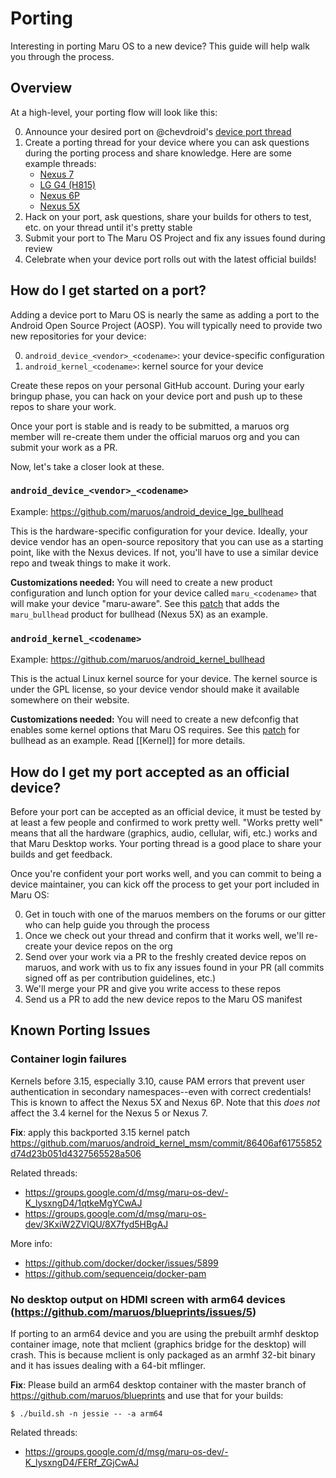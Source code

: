 # Porting

Interesting in porting Maru OS to a new device? This guide will help walk you through the process.

## Overview

At a high-level, your porting flow will look like this:

0. Announce your desired port on @chevdroid's [device port thread](https://groups.google.com/forum/#!topic/maru-os-dev/YufKu3w2xkQ)
0. Create a porting thread for your device where you can ask questions during the porting process and share knowledge. Here are some example threads:
   * [Nexus 7](https://groups.google.com/forum/#!topic/maru-os-dev/zdT_qHydRXA)
   * [LG G4 (H815)](https://groups.google.com/forum/#!topic/maru-os-dev/-K_lysxngD4%5B126-150%5D)
   * [Nexus 6P](https://groups.google.com/forum/#!topic/maru-os-dev/3KxiW2ZVlQU)
   * [Nexus 5X](https://groups.google.com/forum/#!topic/maru-os-dev/U9EpPQ0SFb0)
0. Hack on your port, ask questions, share your builds for others to test, etc. on your thread until it's pretty stable
0. Submit your port to The Maru OS Project and fix any issues found during review
0. Celebrate when your device port rolls out with the latest official builds!

## How do I get started on a port?

Adding a device port to Maru OS is nearly the same as adding a port to the Android Open Source Project (AOSP). You will typically need to provide two new repositories for your device:

0. `android_device_<vendor>_<codename>`: your device-specific configuration
0. `android_kernel_<codename>`: kernel source for your device

Create these repos on your personal GitHub account. During your early bringup phase, you can hack on your device port and push up to these repos to share your work.

Once your port is stable and is ready to be submitted, a maruos org member will re-create them under the official maruos org and you can submit your work as a PR.

Now, let's take a closer look at these.

### `android_device_<vendor>_<codename>`

Example: https://github.com/maruos/android_device_lge_bullhead

This is the hardware-specific configuration for your device. Ideally, your device vendor has an open-source repository that you can use as a starting point, like with the Nexus devices. If not, you'll have to use a similar device repo and tweak things to make it work.

**Customizations needed:** You will need to create a new product configuration and lunch option for your device called `maru_<codename>` that will make your device "maru-aware". See this [patch](https://github.com/maruos/android_device_lge_bullhead/commit/d6792569a47e1c30b517a944c0dfae58e3aa9547) that adds the `maru_bullhead` product for bullhead (Nexus 5X) as an example.

### `android_kernel_<codename>`

Example: https://github.com/maruos/android_kernel_bullhead

This is the actual Linux kernel source for your device. The kernel source is under the GPL license, so your device vendor should make it available somewhere on their website.

**Customizations needed:** You will need to create a new defconfig that enables some kernel options that Maru OS requires. See this [patch](https://github.com/maruos/android_kernel_bullhead/commit/a414e3e60199b01e569531af14a9845df3a0f66a) for bullhead as an example. Read [[Kernel]] for more details.

## How do I get my port accepted as an official device?

Before your port can be accepted as an official device, it must be tested by at least a few people and confirmed to work pretty well. "Works pretty well" means that all the hardware (graphics, audio, cellular, wifi, etc.) works and that Maru Desktop works. Your porting thread is a good place to share your builds and get feedback.

Once you're confident your port works well, and you can commit to being a device maintainer, you can kick off the process to get your port included in Maru OS:

0. Get in touch with one of the maruos members on the forums or our gitter who can help guide you through the process
0. Once we check out your thread and confirm that it works well, we'll re-create your device repos on the org
0. Send over your work via a PR to the freshly created device repos on maruos, and work with us to fix any issues found in your PR (all commits signed off as per contribution guidelines, etc.)
0. We'll merge your PR and give you write access to these repos
0. Send us a PR to add the new device repos to the Maru OS manifest


## Known Porting Issues

### Container login failures

Kernels before 3.15, especially 3.10, cause PAM errors that prevent user authentication in secondary namespaces--even with correct credentials! This is known to affect the Nexus 5X and Nexus 6P. Note that this *does not* affect the 3.4 kernel for the Nexus 5 or Nexus 7.

**Fix**: apply this backported 3.15 kernel patch https://github.com/maruos/android_kernel_msm/commit/86406af61755852d74d23b051d4327565528a506

Related threads:
* https://groups.google.com/d/msg/maru-os-dev/-K_lysxngD4/1qtkeMgYCwAJ
* https://groups.google.com/d/msg/maru-os-dev/3KxiW2ZVlQU/8X7fyd5HBgAJ

More info:
* https://github.com/docker/docker/issues/5899
* https://github.com/sequenceiq/docker-pam

### No desktop output on HDMI screen with arm64 devices (https://github.com/maruos/blueprints/issues/5)

If porting to an arm64 device and you are using the prebuilt armhf desktop container image, note that mclient (graphics bridge for the desktop) will crash. This is because mclient is only packaged as an armhf 32-bit binary and it has issues dealing with a 64-bit mflinger.

**Fix**: Please build an arm64 desktop container with the master branch of https://github.com/maruos/blueprints and use that for your builds:

    $ ./build.sh -n jessie -- -a arm64

Related threads:
* https://groups.google.com/d/msg/maru-os-dev/-K_lysxngD4/FERf_ZGjCwAJ
